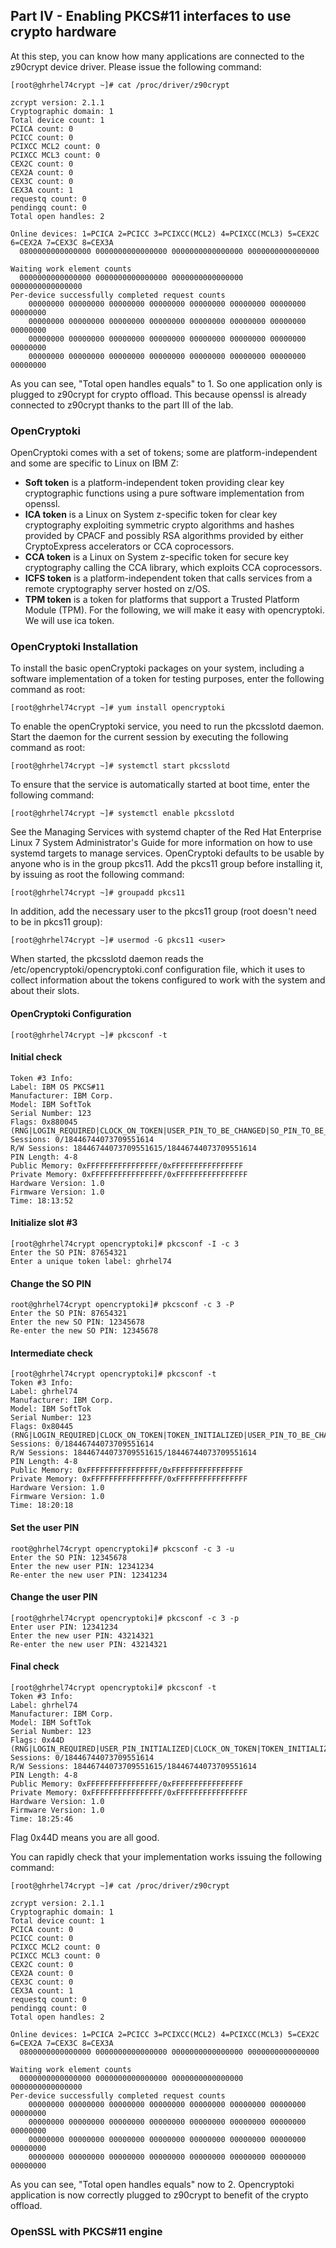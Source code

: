 ## Part IV - Enabling PKCS#11 interfaces to use crypto hardware
At this step, you can know how many applications are connected to the z90crypt device driver.
Please issue the following command:
```
[root@ghrhel74crypt ~]# cat /proc/driver/z90crypt

zcrypt version: 2.1.1
Cryptographic domain: 1
Total device count: 1
PCICA count: 0
PCICC count: 0
PCIXCC MCL2 count: 0
PCIXCC MCL3 count: 0
CEX2C count: 0
CEX2A count: 0
CEX3C count: 0
CEX3A count: 1
requestq count: 0
pendingq count: 0
Total open handles: 2

Online devices: 1=PCICA 2=PCICC 3=PCIXCC(MCL2) 4=PCIXCC(MCL3) 5=CEX2C 6=CEX2A 7=CEX3C 8=CEX3A
  0800000000000000 0000000000000000 0000000000000000 0000000000000000 

Waiting work element counts
  0000000000000000 0000000000000000 0000000000000000 0000000000000000  
Per-device successfully completed request counts
    00000000 00000000 00000000 00000000 00000000 00000000 00000000 00000000 
    00000000 00000000 00000000 00000000 00000000 00000000 00000000 00000000 
    00000000 00000000 00000000 00000000 00000000 00000000 00000000 00000000 
    00000000 00000000 00000000 00000000 00000000 00000000 00000000 00000000 
```
As you can see, "Total open handles equals" to 1. So one application only is plugged to z90crypt for crypto offload. This because openssl is already connected to z90crypt thanks to the part III of the lab.

### OpenCryptoki
OpenCryptoki comes with a set of tokens; some are platform-independent and some are specific to Linux on IBM Z:
- **Soft token** is a platform-independent token providing clear key cryptographic functions using a pure software implementation from openssl.
- **ICA token** is a Linux on System z-specific token for clear key cryptography exploiting symmetric crypto algorithms and hashes provided by CPACF and possibly RSA algorithms provided by either CryptoExpress accelerators or CCA coprocessors.
- **CCA token** is a Linux on System z-specific token for secure key cryptography calling the CCA library, which exploits CCA coprocessors.
- **ICFS token** is a platform-independent token that calls services from a remote cryptography server hosted on z/OS.
- **TPM token** is a token for platforms that support a Trusted Platform Module (TPM).
For the following, we will make it easy with opencryptoki. We will use ica token.

### OpenCryptoki Installation
To install the basic openCryptoki packages on your system, including a software implementation of a token for testing purposes, enter the following command as root:
```
[root@ghrhel74crypt ~]# yum install opencryptoki
```
To enable the openCryptoki service, you need to run the pkcsslotd daemon. Start the daemon for the current session by executing the following command as root:
```
[root@ghrhel74crypt ~]# systemctl start pkcsslotd
```
To ensure that the service is automatically started at boot time, enter the following command:
```
[root@ghrhel74crypt ~]# systemctl enable pkcsslotd
```
See the Managing Services with systemd chapter of the Red Hat Enterprise Linux 7 System Administrator's Guide for more information on how to use systemd targets to manage services.
OpenCryptoki defaults to be usable by anyone who is in the group pkcs11. Add the pkcs11 group before installing it, by issuing as root the following command:
```
[root@ghrhel74crypt ~]# groupadd pkcs11
```
In addition, add the necessary user to the pkcs11 group (root doesn't need to be in pkcs11 group):
```
[root@ghrhel74crypt ~]# usermod -G pkcs11 <user>
```
When started, the pkcsslotd daemon reads the /etc/opencryptoki/opencryptoki.conf configuration file, which it uses to collect information about the tokens configured to work with the system and about their slots.

#### OpenCryptoki Configuration
```
[root@ghrhel74crypt ~]# pkcsconf -t
```

#### Initial check
```
Token #3 Info:
Label: IBM OS PKCS#11                  
Manufacturer: IBM Corp.                       
Model: IBM SoftTok     
Serial Number: 123             
Flags: 0x880045 (RNG|LOGIN_REQUIRED|CLOCK_ON_TOKEN|USER_PIN_TO_BE_CHANGED|SO_PIN_TO_BE_CHANGED)
Sessions: 0/18446744073709551614
R/W Sessions: 18446744073709551615/18446744073709551614
PIN Length: 4-8
Public Memory: 0xFFFFFFFFFFFFFFFF/0xFFFFFFFFFFFFFFFF
Private Memory: 0xFFFFFFFFFFFFFFFF/0xFFFFFFFFFFFFFFFF
Hardware Version: 1.0
Firmware Version: 1.0
Time: 18:13:52
```

#### Initialize slot #3
```
[root@ghrhel74crypt opencryptoki]# pkcsconf -I -c 3
Enter the SO PIN: 87654321
Enter a unique token label: ghrhel74
```

#### Change the SO PIN
```
root@ghrhel74crypt opencryptoki]# pkcsconf -c 3 -P
Enter the SO PIN: 87654321
Enter the new SO PIN: 12345678
Re-enter the new SO PIN: 12345678
```

#### Intermediate check
```
[root@ghrhel74crypt opencryptoki]# pkcsconf -t
Token #3 Info:
Label: ghrhel74                        
Manufacturer: IBM Corp.                       
Model: IBM SoftTok     
Serial Number: 123             
Flags: 0x80445 (RNG|LOGIN_REQUIRED|CLOCK_ON_TOKEN|TOKEN_INITIALIZED|USER_PIN_TO_BE_CHANGED)
Sessions: 0/18446744073709551614
R/W Sessions: 18446744073709551615/18446744073709551614
PIN Length: 4-8
Public Memory: 0xFFFFFFFFFFFFFFFF/0xFFFFFFFFFFFFFFFF
Private Memory: 0xFFFFFFFFFFFFFFFF/0xFFFFFFFFFFFFFFFF
Hardware Version: 1.0
Firmware Version: 1.0
Time: 18:20:18
```

#### Set the user PIN
```
root@ghrhel74crypt opencryptoki]# pkcsconf -c 3 -u
Enter the SO PIN: 12345678
Enter the new user PIN: 12341234
Re-enter the new user PIN: 12341234
```

#### Change the user PIN
```
[root@ghrhel74crypt opencryptoki]# pkcsconf -c 3 -p
Enter user PIN: 12341234
Enter the new user PIN: 43214321
Re-enter the new user PIN: 43214321
```

#### Final check
```
[root@ghrhel74crypt opencryptoki]# pkcsconf -t
Token #3 Info:
Label: ghrhel74                        
Manufacturer: IBM Corp.                       
Model: IBM SoftTok     
Serial Number: 123             
Flags: 0x44D (RNG|LOGIN_REQUIRED|USER_PIN_INITIALIZED|CLOCK_ON_TOKEN|TOKEN_INITIALIZED)
Sessions: 0/18446744073709551614
R/W Sessions: 18446744073709551615/18446744073709551614
PIN Length: 4-8
Public Memory: 0xFFFFFFFFFFFFFFFF/0xFFFFFFFFFFFFFFFF
Private Memory: 0xFFFFFFFFFFFFFFFF/0xFFFFFFFFFFFFFFFF
Hardware Version: 1.0
Firmware Version: 1.0
Time: 18:25:46
```
Flag 0x44D means you are all good.

You can rapidly check that your implementation works issuing the following command:
```
[root@ghrhel74crypt ~]# cat /proc/driver/z90crypt

zcrypt version: 2.1.1
Cryptographic domain: 1
Total device count: 1
PCICA count: 0
PCICC count: 0
PCIXCC MCL2 count: 0
PCIXCC MCL3 count: 0
CEX2C count: 0
CEX2A count: 0
CEX3C count: 0
CEX3A count: 1
requestq count: 0
pendingq count: 0
Total open handles: 2

Online devices: 1=PCICA 2=PCICC 3=PCIXCC(MCL2) 4=PCIXCC(MCL3) 5=CEX2C 6=CEX2A 7=CEX3C 8=CEX3A
  0800000000000000 0000000000000000 0000000000000000 0000000000000000 

Waiting work element counts
  0000000000000000 0000000000000000 0000000000000000 0000000000000000  
Per-device successfully completed request counts
    00000000 00000000 00000000 00000000 00000000 00000000 00000000 00000000 
    00000000 00000000 00000000 00000000 00000000 00000000 00000000 00000000 
    00000000 00000000 00000000 00000000 00000000 00000000 00000000 00000000 
    00000000 00000000 00000000 00000000 00000000 00000000 00000000 00000000 
```
As you can see, "Total open handles equals" now to 2. Opencryptoki application is now correctly plugged to z90crypt to benefit of the crypto offload.

### OpenSSL with PKCS#11 engine

